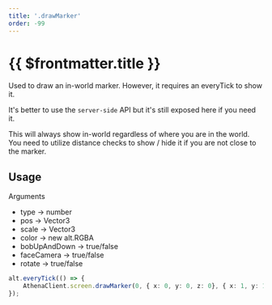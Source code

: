 ```yaml
---
title: '.drawMarker'
order: -99
---
```


# {{ $frontmatter.title }}

Used to draw an in-world marker. However, it requires an everyTick to show it.

It's better to use the `server-side` API but it's still exposed here if you need it.

This will always show in-world regardless of where you are in the world. You need to utilize distance checks to show / hide it if you are not close to the marker.

## Usage

Arguments

* type -> number
* pos -> Vector3
* scale -> Vector3
* color -> new alt.RGBA
* bobUpAndDown -> true/false
* faceCamera -> true/false
* rotate -> true/false

```ts
alt.everyTick(() => {
    AthenaClient.screen.drawMarker(0, { x: 0, y: 0, z: 0}, { x: 1, y: 1, z: 1}, new alt.RGBA(255, 0, 0, 100));
});
```